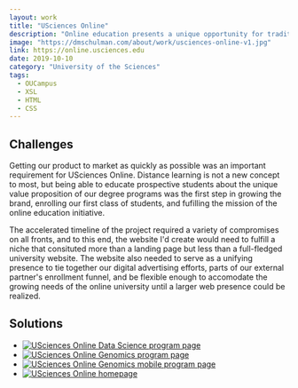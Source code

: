 ```yaml
---
layout: work
title: "USciences Online"
description: "Online education presents a unique opportunity for traditional brick-and-mortar universities, especially established schools like USciences who have made a name for themselves in higher education over the last two centuries. The university had dabbled in online courses in the past, but when a new push was initiated in 2019 to create degree-granting online programs for graduate and undergraduate students it was imperative to quickly establish a digital presence which would allow the university to promote the new initiative as well as attract and enroll online learners."
image: "https://dmschulman.com/about/work/usciences-online-v1.jpg"
link: https://online.usciences.edu
date: 2019-10-10
category: "University of the Sciences"
tags: 
  - OUCampus
  - XSL
  - HTML
  - CSS
---
```


## Challenges

Getting our product to market as quickly as possible was an important requirement for USciences Online. Distance learning is not a new concept to most, but being able to educate prospective students about the unique value proposition of our degree programs was the first step in growing the brand, enrolling our first class of students, and fufilling the mission of the online education initiative.

The accelerated timeline of the project required a variety of compromises on all fronts, and to this end, the website I'd create would need to fulfill a niche that consituted more than a landing page but less than a full-fledged university website. The website also needed to serve as a unifying presence to tie together our digital advertising efforts, parts of our external partner's enrollment funnel, and be flexible enough to accomodate the growing needs of the online university until a larger web presence could be realized.

## Solutions



<ul class="pictures">
  <li>
    <a href="https://dmschulman.com/about/work/usciences-online-v1-data-science.jpg" title="USciences Online Data Science program page" target="_blank">
      <img src="https://dmschulman.com/about/work/usciences-online-v1-data-science.jpg" alt="USciences Online Data Science program page">
    </a>
  </li>
  <li>
    <a href="https://dmschulman.com/about/work/usciences-online-v1-genomics.jpg" title="USciences Online Genomics program page" target="_blank">
      <img src="https://dmschulman.com/about/work/usciences-online-v1-genomics.jpg" alt="USciences Online Genomics program page">
    </a>
  </li>
  <li>
    <a href="https://dmschulman.com/about/work/usciences-online-v1-genomics-mobile.jpg" title="USciences Online Genomics mobile program page" target="_blank">
      <img src="https://dmschulman.com/about/work/usciences-online-v1-genomics-mobile.jpg" alt="USciences Online Genomics mobile program page">
    </a>
  </li>
  <li>
    <a href="https://dmschulman.com/about/work/usciences-online-v1-full.jpg" title="USciences Online homepage" target="_blank">
      <img src="https://dmschulman.com/about/work/usciences-online-v1-full.jpg" alt="USciences Online homepage">
    </a>
  </li>
</ul>
